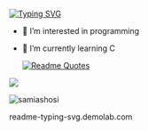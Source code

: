 [![Typing SVG](https://readme-typing-svg.demolab.com?font=Comfortaa&size=26&pause=1000&width=435&lines=Samia+Shosi++.+.+.+)](https://git.io/typing-svg)

- 👀 I’m interested in programming
- 🌱 I’m currently learning C

  [![Readme Quotes](https://quotes-github-readme.vercel.app/api?type=horizontal&theme=algolia)](https://github.com/piyushsuthar/github-readme-quotes)
<!--<p><img align="left" src="https://github-readme-stats.vercel.app/api/top-langs?username=samiashosi&show_icons=true&locale=en&layout=compact" alt="samiashosi" /></p>---> 
![](https://raw.githubusercontent.com/samiashosi/cf-stats/main/output/light_card.svg#gh-dark-mode-only)


<p>&nbsp;<img align="left" src="https://github-readme-stats.vercel.app/api?username=samiashosi&show_icons=true&locale=en" alt="samiashosi" /></p>
<!---
ShmNahian/ShmNahian is a ✨ special ✨ repository because its README.md (this file) appears on your GitHub profile.
You can click the Preview link to take a look at your changes.
--->
readme-typing-svg.demolab.com
